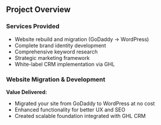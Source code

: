 ## Project Overview

### Services Provided
- Website rebuild and migration (GoDaddy → WordPress)
- Complete brand identity development
- Comprehensive keyword research
- Strategic marketing framework
- White-label CRM implementation via GHL

### Website Migration & Development
**Value Delivered:**
- Migrated your site from GoDaddy to WordPress at no cost
- Enhanced functionality for better UX and SEO
- Created scalable foundation integrated with GHL CRM

